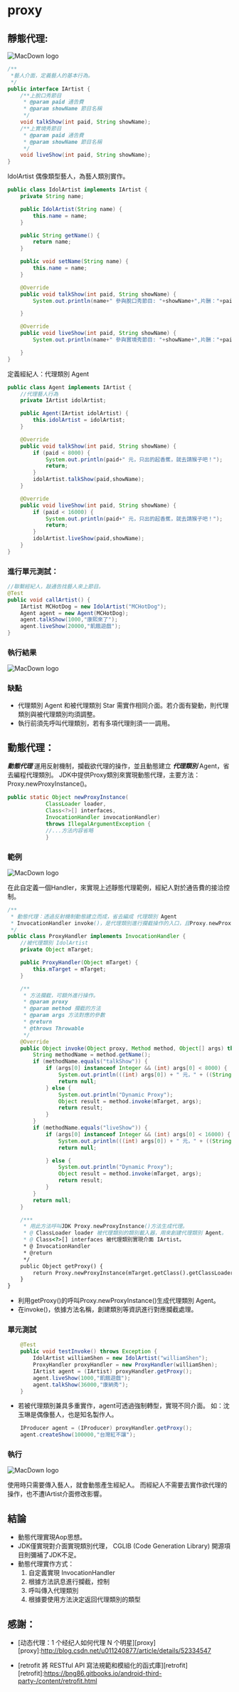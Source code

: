 
# proxy

## 靜態代理:

![MacDown logo](https://gitcdn.link/repo/show1po/DesignPattern/master/src/resource/DesignPattern/proxy/proxy_agent.png)

~~~java
/**
 *藝人介面，定義藝人的基本行為。
 */
public interface IArtist {
	/**上脫口秀節目
	 * @param paid 通告費
	 * @param showName 節目名稱
	 */
    void talkShow(int paid, String showName);
    /**上實境秀節目
	 * @param paid 通告費
	 * @param showName 節目名稱
	 */
    void liveShow(int paid, String showName);
}
~~~
IdolArtist 偶像類型藝人，為藝人類別實作。

~~~java
public class IdolArtist implements IArtist {
    private String name;

    public IdolArtist(String name) {
        this.name = name;
    }

    public String getName() {
        return name;
    }

    public void setName(String name) {
        this.name = name;
    }

    @Override
    public void talkShow(int paid, String showName) {
        System.out.println(name+" 參與脫口秀節目: "+showName+",片酬："+paid);

    }

    @Override
    public void liveShow(int paid, String showName) {
        System.out.println(name+" 參與實境秀節目: "+showName+",片酬："+paid);

    }
}
~~~
定義經紀人：代理類別 Agent 

~~~java
public class Agent implements IArtist {
	//代理藝人行為
    private IArtist idolArtist;

    public Agent(IArtist idolArtist) {
        this.idolArtist = idolArtist;
    }

    @Override
    public void talkShow(int paid, String showName) {
        if (paid < 8000) {
            System.out.println(paid+" 元，只出的起香蕉，就去請猴子吧！");
            return;
        }
        idolArtist.talkShow(paid,showName);
    }

    @Override
    public void liveShow(int paid, String showName) {
        if (paid < 16000) {
            System.out.println(paid+" 元，只出的起香蕉，就去請猴子吧！");
            return;
        }
        idolArtist.liveShow(paid,showName);
    }
}
~~~
### 進行單元測試：

~~~java
//聯繫經紀人，敲通告找藝人來上節目。
@Test 
public void callArtist() {
    IArtist MCHotDog = new IdolArtist("MCHotDog");
    Agent agent = new Agent(MCHotDog);
    agent.talkShow(1000,"康熙來了");
    agent.liveShow(20000,"飢餓遊戲");
}
~~~
### 執行結果

![MacDown logo](https://raw.githubusercontent.com/show1po/DesignPattern/master/src/resource/DesignPattern/proxy/Artist%20console.png)

### 缺點
* 代理類別 Agent 和被代理類別 Star 需實作相同介面。若介面有變動，則代理類別與被代理類別均須調整。
* 執行前須先呼叫代理類別，若有多項代理則須一一調用。


## 動態代理：
***動態代理*** 運用反射機制，攔截欲代理的操作，並且動態建立 ***代理類別*** Agent，省去編程代理類別。
JDK中提供Proxy類別來實現動態代理，主要方法：Proxy.newProxyInstance()。

~~~java
public static Object newProxyInstance(
            ClassLoader loader, 
            Class<?>[] interfaces,
            InvocationHandler invocationHandler)
            throws IllegalArgumentException {
            //...方法内容省略
            }
~~~
### 範例

![MacDown logo](https://raw.githubusercontent.com/show1po/DesignPattern/master/src/resource/DesignPattern/proxy/Dynamic.png)

在此自定義一個Handler，來實現上述靜態代理範例，經紀人對於通告費的接洽控制。

~~~java
/**
 * 動態代理：透過反射機制動態建立而成，省去編成 代理類別 Agent
 * InvocationHandler invoke()，是代理類別進行攔截操作的入口，且Proxy.newProxyInstance()#arg[2] 需要自定義一個Handler來實現。
 */
public class ProxyHandler implements InvocationHandler {
    //被代理類別 IdolArtist
    private Object mTarget;

    public ProxyHandler(Object mTarget) {
        this.mTarget = mTarget;
    }

    /**
     * 方法攔截，可額外進行操作。
     * @param proxy
     * @param method 攔截的方法
     * @param args 方法對應的參數
     * @return
     * @throws Throwable
     */
    @Override
    public Object invoke(Object proxy, Method method, Object[] args) throws Throwable {
        String methodName = method.getName();
        if (methodName.equals("talkShow")) {
            if (args[0] instanceof Integer && (int) args[0] < 8000) {
                System.out.println(((int) args[0]) + " 元，" + ((String) args[1]) + "只出的起香蕉，就去請猴子吧！");
                return null;
            } else {
                System.out.println("Dynamic Proxy");
                Object result = method.invoke(mTarget, args);
                return result;
            }
        }
        if (methodName.equals("liveShow")) {
            if (args[0] instanceof Integer && (int) args[0] < 16000) {
                System.out.println(((int) args[0]) + " 元，" + ((String) args[1]) + "只出的起香蕉，就去請猴子吧！");
                return null;

            } else {
                System.out.println("Dynamic Proxy");
                Object result = method.invoke(mTarget, args);
                return result;
            }
        }
        return null;
    }

    /***
     * 用此方法呼叫JDK Proxy.newProxyInstance()方法生成代理。
     * @ ClassLoader loader 被代理類別的類別載入器，用來創建代理類別 Agent。
     * @ Class<?>[] interfaces 被代理類別實現介面 IArtist。
     * @ InvocationHandler
     * @return
     */
    public Object getProxy() {
        return Proxy.newProxyInstance(mTarget.getClass().getClassLoader(), mTarget.getClass().getInterfaces(), this);
    }
}
~~~
* 利用getProxy()的呼叫Proxy.newProxyInstance()生成代理類別 Agent。
* 在invoke()，依據方法名稱，創建類別等資訊進行對應攔截處理。

### 單元測試

~~~java
    @Test
    public void testInvoke() throws Exception {
        IdolArtist williamShen = new IdolArtist("williamShen");
        ProxyHandler proxyHandler = new ProxyHandler(williamShen);
        IArtist agent = (IArtist) proxyHandler.getProxy();
        agent.liveShow(1000,"飢餓遊戲");
        agent.talkShow(36000,"康納秀");
    }
~~~

- 若被代理類別兼具多重實作，agent可透過強制轉型，實現不同介面。
如：沈玉琳是偶像藝人，也是知名製作人。

~~~java
	IProducer agent = (IProducer) proxyHandler.getProxy();
    agent.createShow(100000,"台灣紅不讓");
~~~

### 執行

![MacDown logo](https://raw.githubusercontent.com/show1po/DesignPattern/master/src/resource/DesignPattern/proxy/dynamic%20console.png)


使用時只需要傳入藝人，就會動態產生經紀人。
而經紀人不需要去實作欲代理的操作，也不遭IArtist介面修改影響。

## 結論
- 動態代理實現Aop思想。
- JDK僅實現對介面實現類別代理， CGLIB (Code Generation Library) 開源項目則彌補了JDK不足。
- 動態代理實作方式：
	1. 自定義實現 InvocationHandler
	2. 根據方法訊息進行攔截，控制
	3. 呼叫傳入代理類別
	4. 根據要使用方法決定返回代理類別的類型


## 感謝：
* [动态代理：1 个经纪人如何代理 N 个明星][proxy]
[proxy]:http://blog.csdn.net/u011240877/article/details/52334547

* [retrofit 將 RESTful API 寫法規範和模組化的函式庫][retrofit]
[retrofit]:https://bng86.gitbooks.io/android-third-party-/content/retrofit.html
